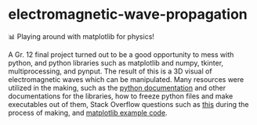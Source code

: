 # electromagnetic-wave-propagation
📊 Playing around with matplotlib for physics!

A Gr. 12 final project turned out to be a good opportunity to mess with python, and python libraries such as matplotlib and numpy, tkinter, multiprocessing, and pynput. The result of this is a 3D visual of electromagnetic waves which can be manipulated. Many resources were utilized in the making, such as the [python documentation](https://docs.python.org/3/) and other documentations for the libraries, how to freeze python files and make executables out of them, Stack Overflow questions such as [this](https://stackoverflow.com/questions/33623263/how-to-update-3d-arrow-animation-in-matplotlib) during the process of making, and [matplotlib example code](https://matplotlib.org/examples/animation/simple_3danim.html).
